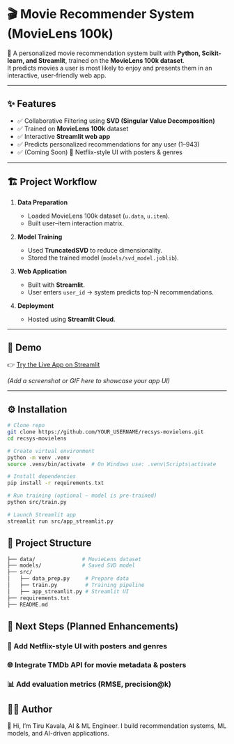 # 🎬 Movie Recommender System (MovieLens 100k)

🚀 A personalized movie recommendation system built with **Python, Scikit-learn, and Streamlit**, trained on the **MovieLens 100k dataset**.  
It predicts movies a user is most likely to enjoy and presents them in an interactive, user-friendly web app.

---

## ✨ Features
- ✅ Collaborative Filtering using **SVD (Singular Value Decomposition)**  
- ✅ Trained on **MovieLens 100k** dataset  
- ✅ Interactive **Streamlit web app**  
- ✅ Predicts personalized recommendations for any user (1–943)  
- ✅ (Coming Soon) 🎨 Netflix-style UI with posters & genres  

---

## 🏗️ Project Workflow
1. **Data Preparation**  
   - Loaded MovieLens 100k dataset (`u.data`, `u.item`).  
   - Built user–item interaction matrix.  

2. **Model Training**  
   - Used **TruncatedSVD** to reduce dimensionality.  
   - Stored the trained model (`models/svd_model.joblib`).  

3. **Web Application**  
   - Built with **Streamlit**.  
   - User enters `user_id` → system predicts top-N recommendations.  

4. **Deployment**  
   - Hosted using **Streamlit Cloud**.  

---

## 📸 Demo
👉 [Try the Live App on Streamlit](https://recsys-movielens-nrdnqdnnqlx6jw5drwy7va.streamlit.app/)  

*(Add a screenshot or GIF here to showcase your app UI)*  

---

## ⚙️ Installation
```bash
# Clone repo
git clone https://github.com/YOUR_USERNAME/recsys-movielens.git
cd recsys-movielens

# Create virtual environment
python -m venv .venv
source .venv/bin/activate  # On Windows use: .venv\Scripts\activate

# Install dependencies
pip install -r requirements.txt

# Run training (optional – model is pre-trained)
python src/train.py

# Launch Streamlit app
streamlit run src/app_streamlit.py
```

## 📂 Project Structure
```bash
├── data/               # MovieLens dataset
├── models/             # Saved SVD model
├── src/
│   ├── data_prep.py     # Prepare data
│   ├── train.py         # Training pipeline
│   ├── app_streamlit.py # Streamlit UI
├── requirements.txt
├── README.md
```

## 🔮 Next Steps (Planned Enhancements)

### 🎨 Add Netflix-style UI with posters and genres

### 🌐 Integrate TMDb API for movie metadata & posters

### 📊 Add evaluation metrics (RMSE, precision@k)

## 👨‍💻 Author

👋 Hi, I’m Tiru Kavala, AI & ML Engineer.
I build recommendation systems, ML models, and AI-driven applications.